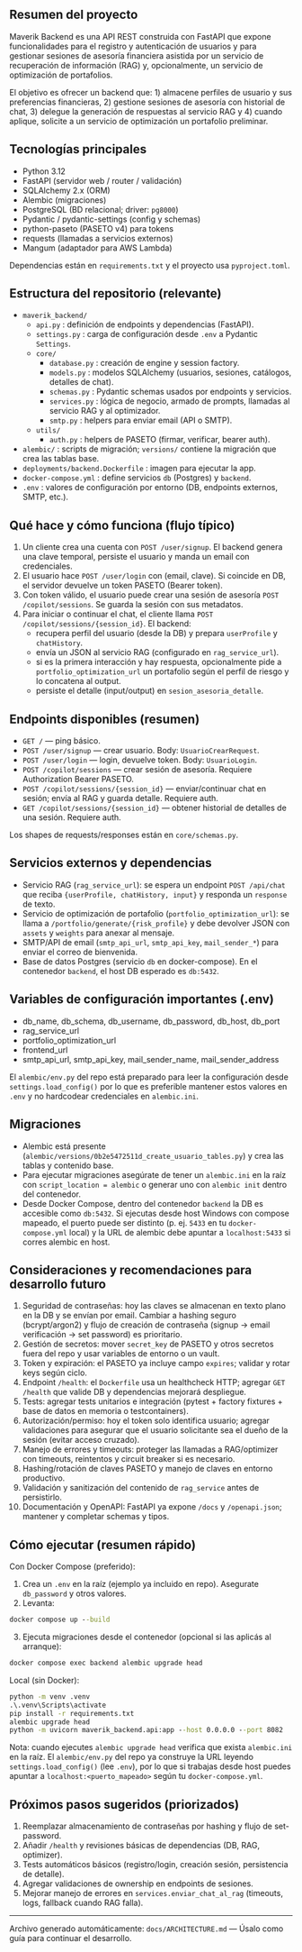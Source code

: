 ## Resumen del proyecto

Maverik Backend es una API REST construida con FastAPI que expone funcionalidades para el registro y autenticación de usuarios y para gestionar sesiones de asesoría financiera asistida por un servicio de recuperación de información (RAG) y, opcionalmente, un servicio de optimización de portafolios.

El objetivo es ofrecer un backend que: 1) almacene perfiles de usuario y sus preferencias financieras, 2) gestione sesiones de asesoría con historial de chat, 3) delegue la generación de respuestas al servicio RAG y 4) cuando aplique, solicite a un servicio de optimización un portafolio preliminar.

## Tecnologías principales

- Python 3.12
- FastAPI (servidor web / router / validación)
- SQLAlchemy 2.x (ORM)
- Alembic (migraciones)
- PostgreSQL (BD relacional; driver: `pg8000`)
- Pydantic / pydantic-settings (config y schemas)
- python-paseto (PASETO v4) para tokens
- requests (llamadas a servicios externos)
- Mangum (adaptador para AWS Lambda)

Dependencias están en `requirements.txt` y el proyecto usa `pyproject.toml`.

## Estructura del repositorio (relevante)

- `maverik_backend/`
  - `api.py` : definición de endpoints y dependencias (FastAPI).
  - `settings.py` : carga de configuración desde `.env` a Pydantic `Settings`.
  - `core/`
    - `database.py` : creación de engine y session factory.
    - `models.py` : modelos SQLAlchemy (usuarios, sesiones, catálogos, detalles de chat).
    - `schemas.py` : Pydantic schemas usados por endpoints y servicios.
    - `services.py` : lógica de negocio, armado de prompts, llamadas al servicio RAG y al optimizador.
    - `smtp.py` : helpers para enviar email (API o SMTP).
  - `utils/`
    - `auth.py` : helpers de PASETO (firmar, verificar, bearer auth).
- `alembic/` : scripts de migración; `versions/` contiene la migración que crea las tablas base.
- `deployments/backend.Dockerfile` : imagen para ejecutar la app.
- `docker-compose.yml` : define servicios `db` (Postgres) y `backend`.
- `.env` : valores de configuración por entorno (DB, endpoints externos, SMTP, etc.).

## Qué hace y cómo funciona (flujo típico)

1. Un cliente crea una cuenta con `POST /user/signup`. El backend genera una clave temporal, persiste el usuario y manda un email con credenciales.
2. El usuario hace `POST /user/login` con (email, clave). Si coincide en DB, el servidor devuelve un token PASETO (Bearer token).
3. Con token válido, el usuario puede crear una sesión de asesoría `POST /copilot/sessions`. Se guarda la sesión con sus metadatos.
4. Para iniciar o continuar el chat, el cliente llama `POST /copilot/sessions/{session_id}`. El backend:
   - recupera perfil del usuario (desde la DB) y prepara `userProfile` y `chatHistory`.
   - envía un JSON al servicio RAG (configurado en `rag_service_url`).
   - si es la primera interacción y hay respuesta, opcionalmente pide a `portfolio_optimization_url` un portafolio según el perfil de riesgo y lo concatena al output.
   - persiste el detalle (input/output) en `sesion_asesoria_detalle`.

## Endpoints disponibles (resumen)

- `GET /` — ping básico.
- `POST /user/signup` — crear usuario. Body: `UsuarioCrearRequest`.
- `POST /user/login` — login, devuelve token. Body: `UsuarioLogin`.
- `POST /copilot/sessions` — crear sesión de asesoría. Requiere Authorization Bearer PASETO.
- `POST /copilot/sessions/{session_id}` — enviar/continuar chat en sesión; envía al RAG y guarda detalle. Requiere auth.
- `GET /copilot/sessions/{session_id}` — obtener historial de detalles de una sesión. Requiere auth.

Los shapes de requests/responses están en `core/schemas.py`.

## Servicios externos y dependencias

- Servicio RAG (`rag_service_url`): se espera un endpoint `POST /api/chat` que reciba `{userProfile, chatHistory, input}` y responda un `response` de texto.
- Servicio de optimización de portafolio (`portfolio_optimization_url`): se llama a `/portfolio/generate/{risk_profile}` y debe devolver JSON con `assets` y `weights` para anexar al mensaje.
- SMTP/API de email (`smtp_api_url`, `smtp_api_key`, `mail_sender_*`) para enviar el correo de bienvenida.
- Base de datos Postgres (servicio `db` en docker-compose). En el contenedor `backend`, el host DB esperado es `db:5432`.

## Variables de configuración importantes (.env)

- db_name, db_schema, db_username, db_password, db_host, db_port
- rag_service_url
- portfolio_optimization_url
- frontend_url
- smtp_api_url, smtp_api_key, mail_sender_name, mail_sender_address

El `alembic/env.py` del repo está preparado para leer la configuración desde `settings.load_config()` por lo que es preferible mantener estos valores en `.env` y no hardcodear credenciales en `alembic.ini`.

## Migraciones

- Alembic está presente (`alembic/versions/0b2e5472511d_create_usuario_tables.py`) y crea las tablas y contenido base.
- Para ejecutar migraciones asegúrate de tener un `alembic.ini` en la raíz con `script_location = alembic` o generar uno con `alembic init` dentro del contenedor.
- Desde Docker Compose, dentro del contenedor `backend` la DB es accesible como `db:5432`. Si ejecutas desde host Windows con compose mapeado, el puerto puede ser distinto (p. ej. `5433` en tu `docker-compose.yml` local) y la URL de alembic debe apuntar a `localhost:5433` si corres alembic en host.

## Consideraciones y recomendaciones para desarrollo futuro

1. Seguridad de contraseñas: hoy las claves se almacenan en texto plano en la DB y se envían por email. Cambiar a hashing seguro (bcrypt/argon2) y flujo de creación de contraseña (signup → email verificación → set password) es prioritario.
2. Gestión de secretos: mover `secret_key` de PASETO y otros secretos fuera del repo y usar variables de entorno o un vault.
3. Token y expiración: el PASETO ya incluye campo `expires`; validar y rotar keys según ciclo.
4. Endpoint `/health`: el `Dockerfile` usa un healthcheck HTTP; agregar `GET /health` que valide DB y dependencias mejorará despliegue.
5. Tests: agregar tests unitarios e integración (pytest + factory fixtures + base de datos en memoria o testcontainers).
6. Autorización/permiso: hoy el token solo identifica usuario; agregar validaciones para asegurar que el usuario solicitante sea el dueño de la sesión (evitar acceso cruzado).
7. Manejo de errores y timeouts: proteger las llamadas a RAG/optimizer con timeouts, reintentos y circuit breaker si es necesario.
8. Hashing/rotación de claves PASETO y manejo de claves en entorno productivo.
9. Validación y sanitización del contenido de `rag_service` antes de persistirlo.
10. Documentación y OpenAPI: FastAPI ya expone `/docs` y `/openapi.json`; mantener y completar schemas y tipos.

## Cómo ejecutar (resumen rápido)

Con Docker Compose (preferido):

1. Crea un `.env` en la raíz (ejemplo ya incluido en repo). Asegurate `db_password` y otros valores.
2. Levanta:

```bat
docker compose up --build
```

3. Ejecuta migraciones desde el contenedor (opcional si las aplicás al arranque):

```bat
docker compose exec backend alembic upgrade head
```

Local (sin Docker):

```bat
python -m venv .venv
.\.venv\Scripts\activate
pip install -r requirements.txt
alembic upgrade head
python -m uvicorn maverik_backend.api:app --host 0.0.0.0 --port 8082
```

Nota: cuando ejecutes `alembic upgrade head` verifica que exista `alembic.ini` en la raíz. El `alembic/env.py` del repo ya construye la URL leyendo `settings.load_config()` (lee `.env`), por lo que si trabajas desde host puedes apuntar a `localhost:<puerto_mapeado>` según tu `docker-compose.yml`.

## Próximos pasos sugeridos (priorizados)

1. Reemplazar almacenamiento de contraseñas por hashing y flujo de set-password.
2. Añadir `/health` y revisiones básicas de dependencias (DB, RAG, optimizer).
3. Tests automáticos básicos (registro/login, creación sesión, persistencia de detalle).
4. Agregar validaciones de ownership en endpoints de sesiones.
5. Mejorar manejo de errores en `services.enviar_chat_al_rag` (timeouts, logs, fallback cuando RAG falla).

---

Archivo generado automáticamente: `docs/ARCHITECTURE.md` — Úsalo como guía para continuar el desarrollo.
